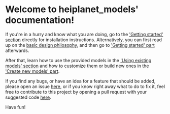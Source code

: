 # Welcome to heiplanet_models' documentation!

If you're in a hurry and know what you are doing, go to the ['Getting started' section](getting_started.md) directly for installation instructions. Alternatively, you can first read up on the [basic design philosophy](basic_design.md), and then go to ['Getting started' part](getting_started.md) afterwards.

After that, learn how to use the provided models in the ['Using existing models' section](using_existing_models.md) and how to customize them or build new ones in the ['Create new models' part](create_new_model.md).

If you find any bugs, or have an idea for a feature that should be added, please open an issue [here](https://github.com/ssciwr/onehealth-model-backend/issues), or if you know right away what to do to fix it, feel free to contribute to this project by opening a pull request with your suggested code [here](https://github.com/ssciwr/onehealth-model-backend/pulls). 

Have fun!